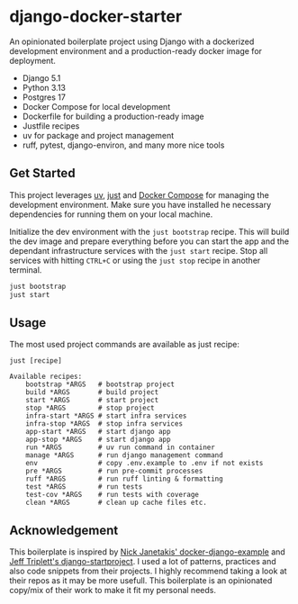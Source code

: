 # django-docker-starter

An opinionated boilerplate project using Django with a dockerized development environment and a production-ready docker image for deployment.

- Django 5.1
- Python 3.13
- Postgres 17
- Docker Compose for local development
- Dockerfile for building a production-ready image
- Justfile recipes
- uv for package and project management
- ruff, pytest, django-environ, and many more nice tools


## Get Started
This project leverages [uv](https://docs.astral.sh/uv/getting-started/installation/), [just](https://github.com/casey/just) and [Docker Compose](https://docs.docker.com/compose/install/) for managing the development environment. Make sure you have installed he necessary dependencies for running them on your local machine.

Initialize the dev environment with the `just bootstrap` recipe. This will build the dev image and prepare everything before you can start the app and the dependant infrastructure services with the `just start` recipe. Stop all services with hitting `CTRL+C` or using the `just stop` recipe in another terminal.

```sh
just bootstrap
just start
```

## Usage
The most used project commands are available as just recipe:
```shell
just [recipe]
```

```make
Available recipes:
    bootstrap *ARGS   # bootstrap project
    build *ARGS       # build project
    start *ARGS       # start project
    stop *ARGS        # stop project
    infra-start *ARGS # start infra services
    infra-stop *ARGS  # stop infra services
    app-start *ARGS   # start django app
    app-stop *ARGS    # start django app
    run *ARGS         # uv run command in container
    manage *ARGS      # run django management command
    env               # copy .env.example to .env if not exists
    pre *ARGS         # run pre-commit processes
    ruff *ARGS        # run ruff linting & formatting
    test *ARGS        # run tests
    test-cov *ARGS    # run tests with coverage
    clean *ARGS       # clean up cache files etc.
```


## Acknowledgement
This boilerplate is inspired by [Nick Janetakis' docker-django-example](https://github.com/nickjj/docker-django-example) and [Jeff Triplett's django-startproject](https://github.com/jefftriplett/django-startproject/). I used a lot of patterns, practices and also code snippets from their projects. I highly recommend taking a look at their repos as it may be more usefull. This boilerplate is an opinionated copy/mix of their work to make it fit my personal needs.

